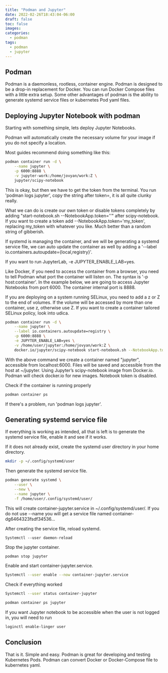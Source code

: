 ```yaml
---
title: "Podman and Jupyter"
date: 2022-02-26T18:43:04-06:00
draft: false
toc: false
images:
categories:
  - podman
tags:
  - podman
  - jupyter
---
```


## Podman

Podman is a daemonless, rootless, container engine. Podman is designed to be a drop-in replacement for Docker. You can run Docker Compose files with a little extra setup. Some other advantages of podman is the ability to generate systemd service files or kubernetes Pod yaml files. 

## Deploying Jupyter Notebook with podman

Starting with something simple, lets deploy Jupyter Notebooks.

Podman will automatically create the necessary volume for your image if you do not specify a location.

Most guides recommend doing something like this:

```bash
podman container run -d \
    --name jupyter \
    -p 6000:8888 \
    -v jupyter-work:/home/jovyan/work:Z \
    jupyter/scipy-notebook
```

This is okay, but then we have to get the token from the terminal. You run 'podman logs jupyter', copy the string after token=, it is all quite clunky really. 

What we can do is create our own token or disable tokens completely by adding "start-notebook.sh --NotebookApp.token=''"  after scipy-notebook. If you want to create a token add --NotebookApp.token='my_token', replacing my_token with whatever you like. Much better than a random string of gibberish.

If systemd is managing the container, and we will be generating a systemd service file, we can auto update the container as well by adding a '--label io.containers.autoupdate={local,registry}'. 

If you want to run JupyterLab, -e JUPYTER_ENABLE_LAB=yes.

Like Docker, if you need to access the container from a browser, you need to tell Podman what port the container will listen on. The syntax is '-p host:container'. In the example below, we are going to access Jupyter Notebooks from port 6000. The container internal port is 8888.

If you are deploying on a system running SELinux, you need to add a z or Z to the end of volumes. If the volume will be accessed by more than one container, use z, otherwise use Z. If you want to create a container tailored SELinux policy, look into udica.  

```bash
podman container run -d \
    --name jupyter \
    --label io.containers.autoupdate=registry \
    -p 6000:8888 \
    -e JUPYTER_ENABLE_LAB=yes \
    -v /home/user/jupyter:/home/jovyan/work:Z \
    docker.io/jupyter/scipy-notebook start-notebook.sh --NotebookApp.token=''
```

With the above command we create a container named "jupyter", accessible from localhost:6000. Files will be saved and accessible from the host at ~/jupyter. Using Jupyter’s scipy-notebook image from Docker.io. Podman will check docker.io for new images. Notebook token is disabled.

Check if the container is running properly


```bash
podman container ps
```

If there's a problem, run 'podman logs jupyter'.

## Generating systemd service file

If everything is working as intended, all that is left is to generate the systemd service file, enable it and see if it works.

If it does not already exist, create the systemd user directory in your home directory.

```bash
mkdir -p ~/.config/systemd/user
```

Then generate the systemd service file.

```bash
podman generate systemd \
	--user \
	--new \
	--name jupyter \
	-f /home/user/.config/systemd/user/
``` 

This will create container-jupyter.service in ~/.config/systemd/user/. If you do not use --name you will get a service file named container-dg6464323fsdf34536...

After creating the service file, reload systemd.
```
Systemctl --user daemon-reload
```
Stop the jupyter container.
```bash
podman stop jupyter
```
Enable and start container-jupyter.service.
```bash
Systemctl --user enable --now container-jupyter.service
```
Check if everything worked
```bash
Systemctl --user status container-jupyter
```
```bash
podman container ps jupyter
```
If you want Jupyter notebook to be accessible when the user is not logged in, you will need to run 

```bash
loginctl enable-linger user
```
## Conclusion

That is it. Simple and easy.
Podman is great for developing and testing Kubernetes Pods. Podman can convert Docker or Docker-Compose file to kubernetes yaml.
